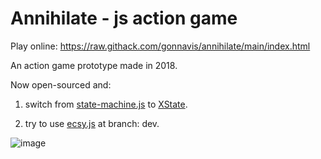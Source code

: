 # Annihilate - js action game

Play online: https://raw.githack.com/gonnavis/annihilate/main/index.html

An action game prototype made in 2018.

Now open-sourced and:

1. switch from <a href="https://github.com/jakesgordon/javascript-state-machine" target="_blank">state-machine.js</a> to <a href="https://github.com/statelyai/xstate" target="_blank">XState</a>.

2. try to use <a href="https://github.com/ecsyjs/ecsy" target="_blank">ecsy.js</a> at branch: dev.

![image](https://user-images.githubusercontent.com/10785634/118347405-b6f14b80-b575-11eb-9269-38ef89051949.png)
